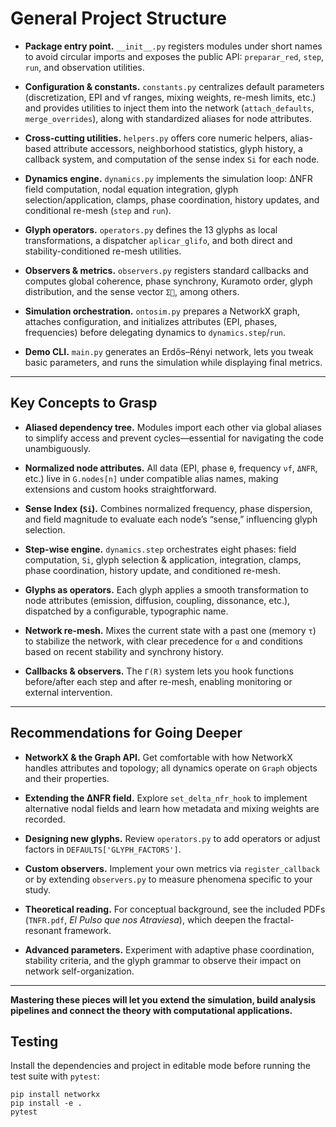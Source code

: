 # General Project Structure

* **Package entry point.** `__init__.py` registers modules under short names to avoid circular imports and exposes the public API: `preparar_red`, `step`, `run`, and observation utilities.

* **Configuration & constants.** `constants.py` centralizes default parameters (discretization, EPI and νf ranges, mixing weights, re-mesh limits, etc.) and provides utilities to inject them into the network (`attach_defaults`, `merge_overrides`), along with standardized aliases for node attributes.

* **Cross-cutting utilities.** `helpers.py` offers core numeric helpers, alias-based attribute accessors, neighborhood statistics, glyph history, a callback system, and computation of the sense index `Si` for each node.

* **Dynamics engine.** `dynamics.py` implements the simulation loop: ΔNFR field computation, nodal equation integration, glyph selection/application, clamps, phase coordination, history updates, and conditional re-mesh (`step` and `run`).

* **Glyph operators.** `operators.py` defines the 13 glyphs as local transformations, a dispatcher `aplicar_glifo`, and both direct and stability-conditioned re-mesh utilities.

* **Observers & metrics.** `observers.py` registers standard callbacks and computes global coherence, phase synchrony, Kuramoto order, glyph distribution, and the sense vector `Σ⃗`, among others.

* **Simulation orchestration.** `ontosim.py` prepares a NetworkX graph, attaches configuration, and initializes attributes (EPI, phases, frequencies) before delegating dynamics to `dynamics.step`/`run`.

* **Demo CLI.** `main.py` generates an Erdős–Rényi network, lets you tweak basic parameters, and runs the simulation while displaying final metrics.

---

## Key Concepts to Grasp

* **Aliased dependency tree.** Modules import each other via global aliases to simplify access and prevent cycles—essential for navigating the code unambiguously.

* **Normalized node attributes.** All data (EPI, phase `θ`, frequency `νf`, `ΔNFR`, etc.) live in `G.nodes[n]` under compatible alias names, making extensions and custom hooks straightforward.

* **Sense Index (`Si`).** Combines normalized frequency, phase dispersion, and field magnitude to evaluate each node’s “sense,” influencing glyph selection.

* **Step-wise engine.** `dynamics.step` orchestrates eight phases: field computation, `Si`, glyph selection & application, integration, clamps, phase coordination, history update, and conditioned re-mesh.

* **Glyphs as operators.** Each glyph applies a smooth transformation to node attributes (emission, diffusion, coupling, dissonance, etc.), dispatched by a configurable, typographic name.

* **Network re-mesh.** Mixes the current state with a past one (memory `τ`) to stabilize the network, with clear precedence for `α` and conditions based on recent stability and synchrony history.

* **Callbacks & observers.** The `Γ(R)` system lets you hook functions before/after each step and after re-mesh, enabling monitoring or external intervention.

---

## Recommendations for Going Deeper

* **NetworkX & the Graph API.** Get comfortable with how NetworkX handles attributes and topology; all dynamics operate on `Graph` objects and their properties.

* **Extending the ΔNFR field.** Explore `set_delta_nfr_hook` to implement alternative nodal fields and learn how metadata and mixing weights are recorded.

* **Designing new glyphs.** Review `operators.py` to add operators or adjust factors in `DEFAULTS['GLYPH_FACTORS']`.

* **Custom observers.** Implement your own metrics via `register_callback` or by extending `observers.py` to measure phenomena specific to your study.

* **Theoretical reading.** For conceptual background, see the included PDFs (`TNFR.pdf`, *El Pulso que nos Atraviesa*), which deepen the fractal-resonant framework.

* **Advanced parameters.** Experiment with adaptive phase coordination, stability criteria, and the glyph grammar to observe their impact on network self-organization.

---

**Mastering these pieces will let you extend the simulation, build analysis pipelines and connect the theory with computational applications.**

## Testing

Install the dependencies and project in editable mode before running the test suite with `pytest`:

```
pip install networkx
pip install -e .
pytest
```
